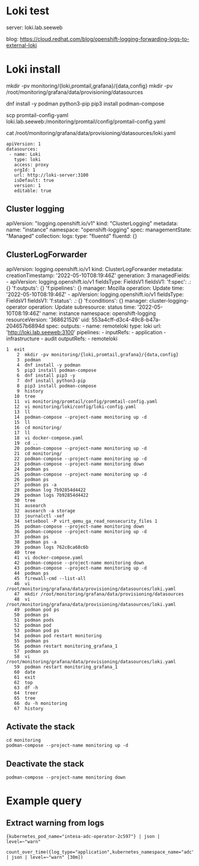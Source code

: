 # Loki test

server: loki.lab.seeweb

blog: https://cloud.redhat.com/blog/openshift-logging-forwarding-logs-to-external-loki

# Loki install

mkdir -pv monitoring/{loki,promtail,grafana}/{data,config}
mkdir -pv /root/monitoring/grafana/data/provisioning/datasources

dnf install -y podman python3-pip
pip3 install podman-compose

scp promtail-config-yaml  loki.lab.seeweb:/monitoring/promtail/config/promtail-config.yaml

cat /root/monitoring/grafana/data/provisioning/datasources/loki.yaml

```
apiVersion: 1
datasources:
 - name: Loki
   type: loki
   access: proxy
   orgId: 1
   url: http://loki-server:3100
   isDefault: true
   version: 1
   editable: true
```

## Cluster logging

apiVersion: "logging.openshift.io/v1"
kind: "ClusterLogging"
metadata:
  name: "instance"
  namespace: "openshift-logging"
spec:
  managementState: "Managed"
  collection:
    logs:
      type: "fluentd"
      fluentd: {}

## ClusterLogForwarder

apiVersion: logging.openshift.io/v1
kind: ClusterLogForwarder
metadata:
  creationTimestamp: '2022-05-10T08:19:46Z'
  generation: 3
  managedFields:
    - apiVersion: logging.openshift.io/v1
      fieldsType: FieldsV1
      fieldsV1:
        'f:spec':
          .: {}
          'f:outputs': {}
          'f:pipelines': {}
      manager: Mozilla
      operation: Update
      time: '2022-05-10T08:19:46Z'
    - apiVersion: logging.openshift.io/v1
      fieldsType: FieldsV1
      fieldsV1:
        'f:status':
          .: {}
          'f:conditions': {}
      manager: cluster-logging-operator
      operation: Update
      subresource: status
      time: '2022-05-10T08:19:46Z'
  name: instance
  namespace: openshift-logging
  resourceVersion: '368621526'
  uid: 553a4cff-d3c4-49c8-b47a-204657b6894d
spec:
  outputs:
    - name: remoteloki
      type: loki
      url: 'http://loki.lab.seeweb:3100'
  pipelines:
    - inputRefs:
        - application
        - infrastructure
        - audit
      outputRefs:
        - remoteloki

```
1  exit
    2  mkdir -pv monitoring/{loki,promtail,grafana}/{data,config}
    3  podman
    4  dnf install -y podman
    5  pip3 install podman-compose
    6  dnf install pip3 -y
    7  dnf install python3-pip
    8  pip3 install podman-compose
    9  history
   10  tree
   11  vi monitoring/promtail/config/promtail-config.yaml
   12  vi monitoring/loki/config/loki-config.yaml
   13  ll
   14  podman-compose --project-name monitoring up -d
   15  ll
   16  cd monitoring/
   17  ll
   18  vi docker-compose.yaml
   19  cd ..
   20  podman-compose --project-name monitoring up -d
   21  cd monitoring/
   22  podman-compose --project-name monitoring up -d
   23  podman-compose --project-name monitoring down
   24  podman ps
   25  podman-compose --project-name monitoring up -d
   26  podman ps
   27  podman ps -a
   28  podman log 7b92854d4422
   29  podman logs 7b92854d4422
   30  tree
   31  ausearch
   32  ausearch -a storage
   33  journalctl -xef
   34  setsebool -P virt_qemu_ga_read_nonsecurity_files 1
   35  podman-compose --project-name monitoring down 
   36  podman-compose --project-name monitoring up -d
   37  podman ps
   38  podman ps -a
   39  podman logs 762c8ca68c6b
   40  tree
   41  vi docker-compose.yaml 
   42  podman-compose --project-name monitoring down 
   43  podman-compose --project-name monitoring up -d
   44  podman ps
   45  firewall-cmd --list-all
   46  vi /root/monitoring/grafana/data/provisioning/datasources/loki.yaml
   47  mkdir /root/monitoring/grafana/data/provisioning/datasources
   48  vi /root/monitoring/grafana/data/provisioning/datasources/loki.yaml
   49  podman pod ps
   50  podman ps
   51  podman pods
   52  podman pod
   53  podman pod ps
   54  podman pod restart monitoring
   55  podman ps
   56  podman restart monitoring_grafana_1
   57  podman ps
   58  vi /root/monitoring/grafana/data/provisioning/datasources/loki.yaml
   59  podman restart monitoring_grafana_1
   60  date
   61  exit
   62  top
   63  df -h
   64  treer
   65  tree
   66  du -h monitoring
   67  history
   ```


## Activate the stack

```
cd monitoring
podman-compose --project-name monitoring up -d
```

## Deactivate the stack

```
podman-compose --project-name monitoring down 
```

# Example query

## Extract warning from logs

```
{kubernetes_pod_name="intesa-adc-operator-2c597"} | json | level=~"warn"

count_over_time({log_type="application",kubernetes_namespace_name="adc"} | json | level=~"warn" [30m])
```

